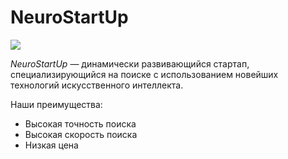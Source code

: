 # NeuroStartUp

![](https://github.com/Valted-cmd/Git2/blob/ad915bcd6ad1aa07e1edb4cd387c962b5202354e/asserts/logo.png)

*NeuroStartUp* — динамически развивающийся стартап, специализирующийся на поиске с использованием новейших технологий искусственного интеллекта.

Наши преимущества:
* Высокая точность поиска
* Высокая скорость поиска
* Низкая цена